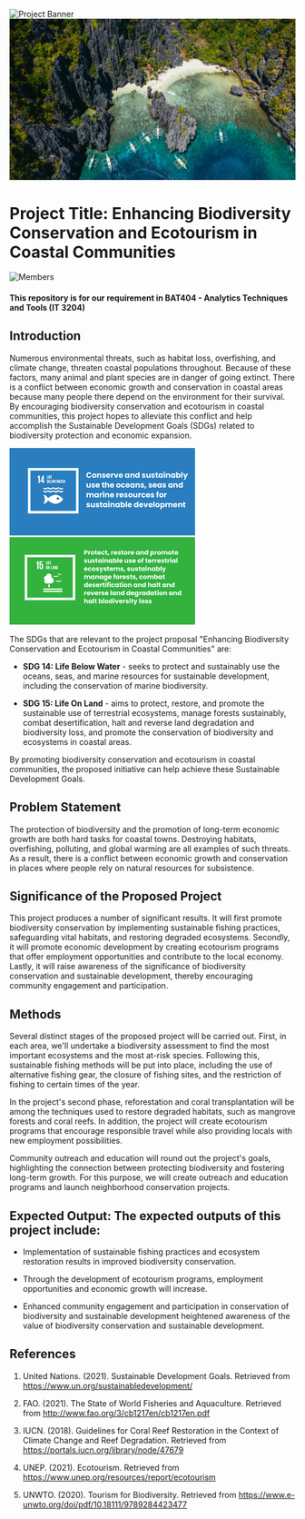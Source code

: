![Project Banner](https://github.com/JerichoAmargo/ATT---PROJECT-PROPOSAL/blob/main/Project%20Banner.png)
![Wonderful Beach](https://github.com/JerichoAmargo/ATT---PROJECT-PROPOSAL/blob/main/Wonderful%20Beach.jpg)

# Project Title: Enhancing Biodiversity Conservation and Ecotourism in Coastal Communities

![Members](https://github.com/JerichoAmargo/ATT---PROJECT-PROPOSAL/blob/main/Members.png)
#### This repository is for our requirement in BAT404 - Analytics Techniques and Tools (IT 3204)

## Introduction
  Numerous environmental threats, such as habitat loss, overfishing, and climate change, threaten coastal populations throughout. Because of these factors, many animal and plant species are in danger of going extinct. There is a conflict between economic growth and conservation in coastal areas because many people there depend on the environment for their survival. By encouraging biodiversity conservation and ecotourism in coastal communities, this project hopes to alleviate this conflict and help accomplish the Sustainable Development Goals (SDGs) related to biodiversity protection and economic expansion.

![SDG 14](https://github.com/JerichoAmargo/ATT---PROJECT-PROPOSAL/blob/main/SDG%2014.png)
![SDG 15](https://github.com/JerichoAmargo/ATT---PROJECT-PROPOSAL/blob/main/SDG%2015.png)

The SDGs that are relevant to the project proposal "Enhancing Biodiversity Conservation and Ecotourism in Coastal Communities" are:

* **SDG 14: Life Below Water** - seeks to protect and sustainably use the oceans, seas, and marine resources for sustainable development, including the conservation of marine biodiversity.

* **SDG 15: Life On Land** - aims to protect, restore, and promote the sustainable use of terrestrial ecosystems, manage forests sustainably, combat desertification, halt and reverse land degradation and biodiversity loss, and promote the conservation of biodiversity and ecosystems in coastal areas.

By promoting biodiversity conservation and ecotourism in coastal communities, the proposed initiative can help achieve these Sustainable Development Goals.

## Problem Statement
  The protection of biodiversity and the promotion of long-term economic growth are both hard tasks for coastal towns. Destroying habitats, overfishing, polluting, and global warming are all examples of such threats. As a result, there is a conflict between economic growth and conservation in places where people rely on natural resources for subsistence.

## Significance of the Proposed Project
  This project produces a number of significant results. It will first promote biodiversity conservation by implementing sustainable fishing practices, safeguarding vital habitats, and restoring degraded ecosystems. Secondly, it will promote economic development by creating ecotourism programs that offer employment opportunities and contribute to the local economy. Lastly, it will raise awareness of the significance of biodiversity conservation and sustainable development, thereby encouraging community engagement and participation.
  
## Methods
Several distinct stages of the proposed project will be carried out. First, in each area, we'll undertake a biodiversity assessment to find the most important ecosystems and the most at-risk species. Following this, sustainable fishing methods will be put into place, including the use of alternative fishing gear, the closure of fishing sites, and the restriction of fishing to certain times of the year.

In the project's second phase, reforestation and coral transplantation will be among the techniques used to restore degraded habitats, such as mangrove forests and coral reefs. In addition, the project will create ecotourism programs that encourage responsible travel while also providing locals with new employment possibilities.

Community outreach and education will round out the project's goals, highlighting the connection between protecting biodiversity and fostering long-term growth. For this purpose, we will create outreach and education programs and launch neighborhood conservation projects.

## Expected Output: The expected outputs of this project include:
* Implementation of sustainable fishing practices and ecosystem restoration results in improved biodiversity conservation.

* Through the development of ecotourism programs, employment opportunities and economic growth will increase.

*  Enhanced community engagement and participation in conservation of biodiversity and sustainable development heightened awareness of the value of biodiversity conservation and sustainable development.

## References
1. United Nations. (2021). Sustainable Development Goals. Retrieved from https://www.un.org/sustainabledevelopment/

2. FAO. (2021). The State of World Fisheries and Aquaculture. Retrieved from http://www.fao.org/3/cb1217en/cb1217en.pdf
3. IUCN. (2018). Guidelines for Coral Reef Restoration in the Context of Climate Change and Reef Degradation. Retrieved from https://portals.iucn.org/library/node/47679
4. UNEP. (2021). Ecotourism. Retrieved from https://www.unep.org/resources/report/ecotourism
5. UNWTO. (2020). Tourism for Biodiversity. Retrieved from https://www.e-unwto.org/doi/pdf/10.18111/9789284423477
